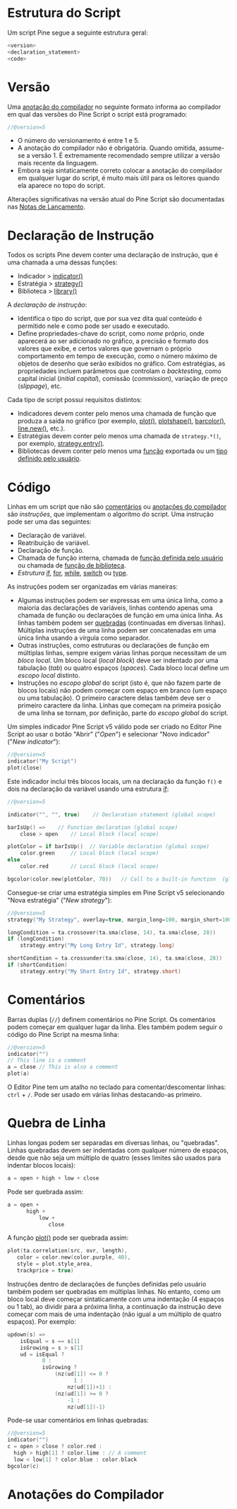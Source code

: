 
# Estrutura do Script

Um script Pine segue a seguinte estrutura geral:

```c
<version>
<declaration_statement>
<code>
```


# Versão

Uma [anotação do compilador](./04_03_estrutura_do_script.md#anotações-do-compilador) no seguinte formato informa ao compilador em qual das versões do Pine Script o script está programado:

```c
//@version=5
```

- O número do versionamento é entre 1 e 5.
- A anotação do compilador não é obrigatória. Quando omitida, assume-se a versão 1. É extremamente recomendado sempre utilizar a versão mais recente da linguagem.
- Embora seja sintaticamente correto colocar a anotação do compilador em qualquer lugar do script, é muito mais útil para os leitores quando ela aparece no topo do script.

Alterações significativas na versão atual do Pine Script são documentadas nas [Notas de Lançamento](https://www.tradingview.com/pine-script-docs/en/v5/Release_notes.html#pagereleasenotes).


# Declaração de Instrução

Todos os scripts Pine devem conter uma declaração de instrução, que é uma chamada a uma dessas funções:

- Indicador > [indicator()](https://br.tradingview.com/pine-script-reference/v5/#fun_indicator)
- Estratégia > [strategy()](https://br.tradingview.com/pine-script-reference/v5/#fun_strategy)
- Biblioteca > [library()](https://br.tradingview.com/pine-script-reference/v5/#fun_library)

A _declaração de instrução_:

- Identifica o tipo do script, que por sua vez dita qual conteúdo é permitido nele e como pode ser usado e executado.
- Define propriedades-chave do script, como _nome_ próprio, onde aparecerá ao ser adicionado no gráfico, a precisão e formato dos valores que exibe, e certos valores que governam o próprio comportamento em tempo de execução, como o número máximo de objetos de desenho que serão exibidos no gráfico. Com estratégias, as propriedades incluem parâmetros que controlam o _backtesting_, como capital inicial (_initial capital_), comissão (_commission_), variação de preço (_slippage_), etc.

Cada tipo de script possui requisitos distintos:

- Indicadores devem conter pelo menos uma chamada de função que produza a saída no gráfico (por exemplo, [plot()](https://br.tradingview.com/pine-script-reference/v5/#fun_plot), [plotshape()](https://br.tradingview.com/pine-script-reference/v5/#fun_plotshape), [barcolor()](https://br.tradingview.com/pine-script-reference/v5/#fun_barcolor), [line.new()](https://br.tradingview.com/pine-script-reference/v5/#fun_line{dot}new), etc.).
- Estratégias devem conter pelo menos uma chamada de `strategy.*()`, por exemplo, [strategy.entry()](https://br.tradingview.com/pine-script-reference/v5/#fun_strategy{dot}entry).
- Bibliotecas devem conter pelo menos uma [função](./000_library_functions.md) exportada ou um [tipo definido pelo usuário](./000_user_defined_types_objects.md).


# Código

Linhas em um script que não são [comentários](./04_03_estrutura_do_script.md#comentários) ou [anotações do compilador](./04_03_estrutura_do_script.md#anotações-do-compilador) são _instruções_, que implementam o algoritmo do script. Uma instrução pode ser uma das seguintes:

- Declaração de variável.
- Reatribuição de variável.
- Declaração de função.
- Chamada de função interna, chamada de [função definida pelo usuário](./000_user_defined_functions.md) ou chamada de [função de biblioteca](./000_using_a_library.md).
- _Estrutura_ [if](https://br.tradingview.com/pine-script-reference/v5/#op_if), [for](https://br.tradingview.com/pine-script-reference/v5/#op_for), [while](https://br.tradingview.com/pine-script-reference/v5/#op_while), [switch](https://br.tradingview.com/pine-script-reference/v5/#op_switch) ou [type](https://br.tradingview.com/pine-script-reference/v5/#op_type).

As instruções podem ser organizadas em várias maneiras:

- Algumas instruções podem ser expressas em uma única linha, como a maioria das declarações de variáveis, linhas contendo apenas uma chamada de função ou declarações de função em uma única linha. As linhas também podem ser [quebradas](./04_03_estrutura_do_script.md#quebra-de-linha) (continuadas em diversas linhas). Múltiplas instruções de uma linha podem ser concatenadas em uma única linha usando a vírgula como separador.
- Outras instruções, como estruturas ou declarações de função em múltiplas linhas, sempre exigem várias linhas porque necessitam de um _bloco local_. Um bloco local (_local block_) deve ser indentado por uma tabulação (_tab_) ou quatro espaços (_spaces_). Cada bloco local define um _escopo local_ distinto.
- Instruções no _escopo global_ do script (isto é, que não fazem parte de blocos locais) não podem começar com espaço em branco (um espaço ou uma tabulação). O primeiro caractere delas também deve ser o primeiro caractere da linha. Linhas que começam na primeira posição de uma linha se tornam, por definição, parte do _escopo global_ do script.

Um simples indicador Pine Script v5 válido pode ser criado no Editor Pine Script ao usar o botão "Abrir" ("_Open_") e selecionar "Novo indicador" ("_New indicator_"):

```c
//@version=5
indicator("My Script")
plot(close)
```

Este indicador inclui três blocos locais, um na declaração da função `f()` e dois na declaração da variável usando uma estrutura [if](https://br.tradingview.com/pine-script-reference/v5/#op_if):

```c
//@version=5

indicator("", "", true)    // Declaration statement (global scope)

barIsUp() =>    // Function declaration (global scope)
    close > open    // Local block (local scope)

plotColor = if barIsUp()  // Variable declaration (global scope)
    color.green     // Local block (local scope)
else
    color.red       // Local block (local scope)

bgcolor(color.new(plotColor, 70))   // Call to a built-in function  (global scope)
```

Consegue-se criar uma estratégia simples em Pine Script v5 selecionando "Nova estratégia" ("_New strategy_"):

```c
//@version=5
strategy("My Strategy", overlay=true, margin_long=100, margin_short=100)

longCondition = ta.crossover(ta.sma(close, 14), ta.sma(close, 28))
if (longCondition)
    strategy.entry("My Long Entry Id", strategy.long)

shortCondition = ta.crossunder(ta.sma(close, 14), ta.sma(close, 28))
if (shortCondition)
    strategy.entry("My Short Entry Id", strategy.short)
```


# Comentários

Barras duplas (`//`) definem comentários no Pine Script. Os comentários podem começar em qualquer lugar da linha. Eles também podem seguir o código do Pine Script na mesma linha:

```c
//@version=5
indicator("")
// This line is a comment
a = close // This is also a comment
plot(a)
```

O Editor Pine tem um atalho no teclado para comentar/descomentar linhas: `ctrl` + `/`. Pode ser usado em várias linhas destacando-as primeiro.


# Quebra de Linha

Linhas longas podem ser separadas em diversas linhas, ou "quebradas". Linhas quebradas devem ser indentadas com qualquer número de espaços, desde que não seja um múltiplo de quatro (esses limites são usados para indentar blocos locais):

```c
a = open + high + low + close
```

Pode ser quebrada assim:

```c
a = open +
      high +
          low +
             close
```

A função [plot()](https://br.tradingview.com/pine-script-reference/v5/#fun_plot) pode ser quebrada assim:

```c
plot(ta.correlation(src, ovr, length),
   color = color.new(color.purple, 40),
   style = plot.style_area,
   trackprice = true)
```

Instruções dentro de declarações de funções definidas pelo usuário também podem ser quebradas em múltiplas linhas. No entanto, como um bloco local deve começar sintaticamente com uma indentação (4 espaços ou 1 tab), ao dividir para a próxima linha, a continuação da instrução deve começar com mais de uma indentação (não igual a um múltiplo de quatro espaços). Por exemplo:

```c
updown(s) =>
    isEqual = s == s[1]
    isGrowing = s > s[1]
    ud = isEqual ?
           0 :
           isGrowing ?
               (nz(ud[1]) <= 0 ?
                     1 :
                   nz(ud[1])+1) :
               (nz(ud[1]) >= 0 ?
                   -1 :
                   nz(ud[1])-1)
```

Pode-se usar comentários em linhas quebradas:

```c
//@version=5
indicator("")
c = open > close ? color.red :
  high > high[1] ? color.lime : // A comment
  low < low[1] ? color.blue : color.black
bgcolor(c)
```


# Anotações do Compilador
